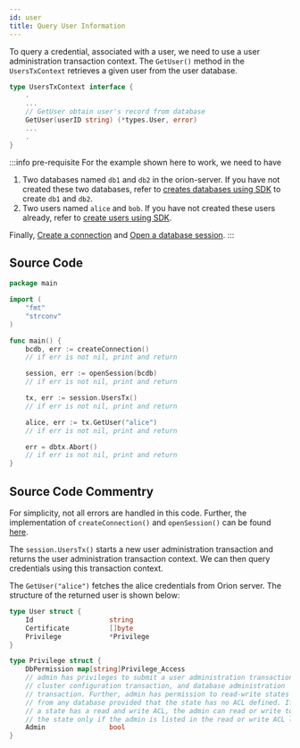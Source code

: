 ```yaml
---
id: user
title: Query User Information
---
```


To query a credential, associated with a user, we need to use a user administration transaction context.
The `GetUser()` method in the `UsersTxContext` retrieves a given user from the user database.

```go
type UsersTxContext interface {
    .
    ...
	// GetUser obtain user's record from database
	GetUser(userID string) (*types.User, error)
    ...
    .
}
```

:::info pre-requisite
For the example shown here to work, we need to have

 1. Two databases named `db1` and `db2` in the orion-server. If you have not created these two databases,
refer to [creates databases using SDK](../../transactions/gosdk/dbtx#1-creation-of-databases) to create `db1` and `db2`.
 2. Two users named `alice` and `bob`. If you have not created these users already, refer to [create users using SDK](../../transactions/gosdk/usertx#1-addition-of-users).

Finally, [Create a connection](../../pre-requisite/gosdk#creating-a-connection-to-the-orion-cluster) and
[Open a database session](../../pre-requisite/gosdk#opening-a-database-session).
:::

## Source Code

```go
package main

import (
	"fmt"
	"strconv"
)

func main() {
	bcdb, err := createConnection()
    // if err is not nil, print and return

	session, err := openSession(bcdb)
    // if err is not nil, print and return

	tx, err := session.UsersTx()
    // if err is not nil, print and return

	alice, err := tx.GetUser("alice")
    // if err is not nil, print and return

	err = dbtx.Abort()
    // if err is not nil, print and return
}
```

## Source Code Commentry
For simplicity, not all errors are handled in this code. Further, the implementation of `createConnection()` and `openSession()` can be found
[here](../../pre-requisite/gosdk).

The `session.UsersTx()` starts a new user administration transaction and returns the user administration transaction context. We can then query
credentials using this transaction context.

The `GetUser("alice")` fetches the alice credentials from Orion server. The structure of the returned user is shown below:

```go
type User struct {
	Id                   string
	Certificate          []byte
	Privilege            *Privilege
}

type Privilege struct {
	DbPermission map[string]Privilege_Access
    // admin has privileges to submit a user administration transaction,
	// cluster configuration transaction, and database administration
	// transaction. Further, admin has permission to read-write states
	// from any database provided that the state has no ACL defined. If
	// a state has a read and write ACL, the admin can read or write to
	// the state only if the admin is listed in the read or write ACL list.
	Admin                bool
}
```
